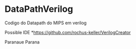 # DataPathVerilog
Codigo do Datapath do MIPS em verilog


Possible IDE
*https://github.com/rochus-keller/VerilogCreator

Paranaue Parana
